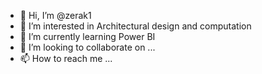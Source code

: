 - 👋 Hi, I’m @zerak1
- 👀 I’m interested in Architectural design and computation
- 🌱 I’m currently learning Power BI
- 💞️ I’m looking to collaborate on ...
- 📫 How to reach me ...

<!---
zerak1/zerak1 is a ✨ special ✨ repository because its `README.md` (this file) appears on your GitHub profile.
You can click the Preview link to take a look at your changes.
--->
